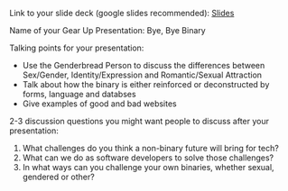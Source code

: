 Link to your slide deck (google slides recommended): [Slides](https://docs.google.com/presentation/d/18WjwJb20vOBu36v1nHibwL_vkt0X3uVlP_8ABEsgyWI/edit?usp=sharing)

Name of your Gear Up Presentation: Bye, Bye Binary

Talking points for your presentation:
  * Use the Genderbread Person to discuss the differences between Sex/Gender, Identity/Expression and Romantic/Sexual Attraction
  * Talk about how the binary is either reinforced or deconstructed by forms, language and databses
  * Give examples of good and bad websites

2-3 discussion questions you might want people to discuss after your presentation: 
1. What challenges do you think a non-binary future will bring for tech?
2. What can we do as software developers to solve those challenges?
3. In what ways can you challenge your own binaries, whether sexual, gendered or other?
